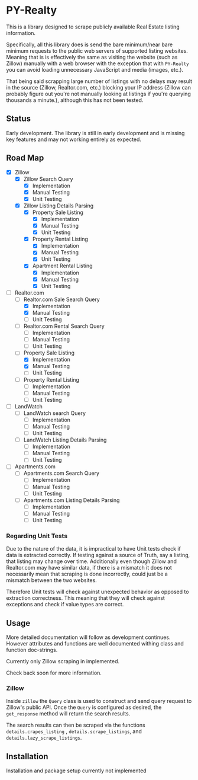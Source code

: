 # PY-Realty

This is a library designed to scrape publicly available Real Estate listing information. 

Specifically, all this library does is send the bare minimum/near bare minimum requests to the public web servers of supported listing websites. Meaning that is is effectively the same as visiting the website (such as Zillow) manually with a web browser with the exception that with `PY-Realty` you can avoid loading unnecessary JavaScript and media (images, etc.). 

That being said scrapping large number of listings with no delays may result in the source (Zillow, Realtor.com, etc.) blocking your IP address (Zillow can probably figure out you're not manually looking at listings if you're querying thousands a minute.), although this has not been tested.

## Status

Early development. The library is still in early development and is missing key features and may not working entirely as expected.

## Road Map

- [x] Zillow
  - [x] Zillow Search Query
    - [x] Implementation
    - [x] Manual Testing
    - [x] Unit Testing
  - [x] Zillow Listing Details Parsing
    - [x] Property Sale Listing
      - [x] Implementation
      - [x] Manual Testing
      - [x] Unit Testing
    - [x] Property Rental Listing
      - [x] Implementation
      - [x] Manual Testing
      - [x] Unit Testing
    - [x] Apartment Rental Listing
      - [x] Implementation
      - [x] Manual Testing
      - [x] Unit Testing
- [ ] Realtor.com
  - [ ] Realtor.com Sale Search Query
      - [x] Implementation
      - [x] Manual Testing
      - [ ] Unit Testing
  - [ ] Realtor.com Rental Search Query
      - [ ] Implementation
      - [ ] Manual Testing
      - [ ] Unit Testing
  - [ ] Property Sale Listing
    - [x] Implementation
    - [x] Manual Testing
    - [ ] Unit Testing
  - [ ] Property Rental Listing
    - [ ] Implementation
    - [ ] Manual Testing
    - [ ] Unit Testing
- [ ] LandWatch
  - [ ] LandWatch search Query
    - [ ] Implementation
    - [ ] Manual Testing
    - [ ] Unit Testing
  - [ ] LandWatch Listing Details Parsing
    - [ ] Implementation
    - [ ] Manual Testing
    - [ ] Unit Testing
- [ ] Apartments.com
  - [ ] Apartments.com Search Query 
    - [ ] Implementation
    - [ ] Manual Testing
    - [ ] Unit Testing
  - [ ] Apartments.com Listing Details Parsing
    - [ ] Implementation
    - [ ] Manual Testing
    - [ ] Unit Testing

### Regarding Unit Tests

Due to the nature of the data, it is impractical to have Unit tests check if data is extracted correctly. If testing against a source of Truth, say a listing, that listing may change over time. Additionally even though Zillow and Realtor.com may have similar data, if there is a mismatch it does not necessarily mean that scraping is done incorrectly, could just be a mismatch between the two websites. 

Therefore Unit tests will check against unexpected behavior as opposed to extraction correctness. This meaning that they will check against exceptions and check if value types are correct.

## Usage

More detailed documentation will follow as development continues. However attributes and functions are well documented withing class and function doc-strings. 

Currently only Zillow scraping in implemented. 

Check back soon for more information.

### Zillow

Inside `zillow` the `Query` class is used to construct and send query request to Zillow's public API. Once the `Query` is configured as desired, the `get_response` method will return the search results.

The search results can then be scraped via the functions `details.crapes_listing` , `details.scrape_listings`, and `details.lazy_scrape_listings`.

## Installation

Installation and package setup currently not implemented 